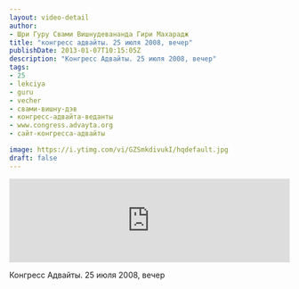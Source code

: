 ```yaml
---
layout: video-detail
author:
- Шри Гуру Свами Вишнудевананда Гири Махарадж
title: "конгресс адвайты. 25 июля 2008, вечер"
publishDate: 2013-01-07T10:15:05Z
description: "Конгресс Адвайты. 25 июля 2008, вечер"
tags: 
- 25
- lekciya
- guru
- vecher
- свами-вишну-дэв
- конгресс-адвайта-веданты
- www.congress.advayta.org
- сайт-конгресса-адвайты

image: https://i.ytimg.com/vi/GZSmkdivukI/hqdefault.jpg
draft: false
---
```


<iframe width="100%" src="https://www.youtube.com/embed/GZSmkdivukI" frameborder="0" allowfullscreen=""></iframe> 

 Конгресс Адвайты. 25 июля 2008, вечер

  

 